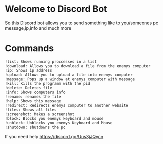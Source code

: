 # Welcome to Discord Bot
So this Discord bot allows you to send something like to you/someones pc message,ip,info and much more

# Commands
```
!list: Shows running proccesses in a list
!download: Allows you to download a file from the enemys computer
!ip: Shows ip address
!upload: Allows you to upload a file into enemys computer
!message: Pops up a window at enemys computer with message
!kill: Kills the programm with the pid
!delete: Deletes file
!info: Shows computers info
!rename: renames the file
!help: Shows this message
!redirect: Redirects enemys computer to another website
!files: Shows all files
!screenshot: Makes a screenshot
!block: Blocks you enemys keyboard and mouse
!unblock: Unblocks you enemys Keyboard and Mouse
!shutdown: shutdowns the pc
```

If you need help https://discord.gg/Uus3jJQycn
